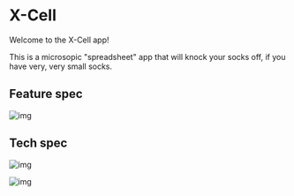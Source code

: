 # X-Cell

Welcome to the X-Cell app!

This is a microsopic "spreadsheet" app that will knock your socks off, if you have very, very small socks.

## Feature spec

![img](http://i.imgur.com/FK38VUZh.jpg)

## Tech spec

![img](http://i.imgur.com/bOiihOCl.jpg)

![img](http://i.imgur.com/9DBgLu3l.jpg)